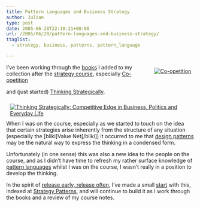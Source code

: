 ```yaml
---
title: Pattern Languages and Business Strategy
author: Julian
type: post
date: 2005-06-28T22:10:21+00:00
url: /2005/06/28/pattern-languages-and-business-strategy/
ttaglist:
  - strategy, business, patterns, pattern_language

---
```

<span style="float:right; margin:10px;"><a href="http://www.amazon.co.uk/exec/obidos/redirect?tag=fivegocrazyinmid%26link_code=xm2%26camp=2025%26creative=165953%26path=http://www.amazon.co.uk/gp/redirect.html%253fASIN=1861975074%2526location=/o/ASIN/1861975074%25253FSubscriptionId=0EMV44A9A5YT1RVDGZ82" title="View product details at Amazon"><img src="http://images.amazon.com/images/P/1861975074.02._SCMZZZZZZZ_.jpg" alt="Co-opetition" /></a></span>
  
I&#8217;ve been working through the [books][1] I added to my collection after the [strategy course][2], especially [Co-opetition][3]
  
and (just started) [Thinking Strategically][4].
  
<span style="float:right; margin:10px; clear:right;"><a href="http://www.amazon.co.uk/exec/obidos/redirect?tag=fivegocrazyinmid%26link_code=xm2%26camp=2025%26creative=165953%26path=http://www.amazon.co.uk/gp/redirect.html%253fASIN=0393310353%2526location=/o/ASIN/0393310353%25253FSubscriptionId=0EMV44A9A5YT1RVDGZ82" title="View product details at Amazon"><img src="http://images.amazon.com/images/P/0393310353.01._SCMZZZZZZZ_.jpg" alt="Thinking Strategically: Competitive Edge in Business, Politics and Everyday Life" /></a></span>
  
When I was on the course, especially as we started to touch on the idea that certain strategies arise inherently from the structure of any situation (especially the [bliki]Value Net[/bliki]) it occurred to me that [design patterns][5] may be the natural way to express the thinking in a condensed form. 

Unfortunately (in one sense) this was also a new idea to the people on the course, and as I didn&#8217;t have time to refresh my rather surface knowledge of [pattern languages][6] whilst I was on the course, I wasn&#8217;t really in a position to develop the thinking.

In the spirit of [release early, release often][7], I&#8217;ve made a small [start][8] with this, indexed at [Strategy Patterns][8], and will continue to build it as I work through the books and a review of my course notes.

 [1]: https://www.synesthesia.co.uk/blog/archives/2005/06/04/developing-deliverable-strategies-post-course-reading/
 [2]: https://www.synesthesia.co.uk/blog/archives/2005/04/22/developing-deliverable-strategies/
 [3]: http://www.amazon.co.uk/exec/obidos/redirect?tag=fivegocrazyinmid%26link_code=xm2%26camp=2025%26creative=165953%26path=http://www.amazon.co.uk/gp/redirect.html%253fASIN=1861975074%2526location=/o/ASIN/1861975074%25253FSubscriptionId=0EMV44A9A5YT1RVDGZ82
 [4]: http://www.amazon.co.uk/exec/obidos/redirect?tag=fivegocrazyinmid%26link_code=xm2%26camp=2025%26creative=165953%26path=http://www.amazon.co.uk/gp/redirect.html%253fASIN=0393310353%2526location=/o/ASIN/0393310353%25253FSubscriptionId=0EMV44A9A5YT1RVDGZ82
 [5]: http://en.wikipedia.org/wiki/Design_pattern_%28architecture%29
 [6]: http://en.wikipedia.org/wiki/Pattern_language
 [7]: http://www.catb.org/~esr/writings/cathedral-bazaar/cathedral-bazaar/ar01s04.html
 [8]: https://www.synesthesia.co.uk/blog/wiki/StrategyPatterns